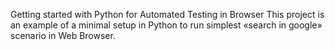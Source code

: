 Getting started with Python for Automated Testing in Browser
This project is an example of a minimal setup in Python to run simplest «search in google» scenario in Web Browser.